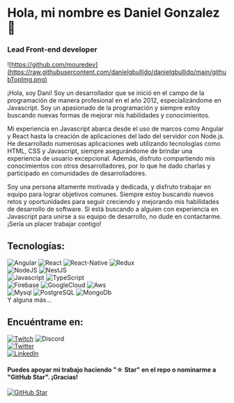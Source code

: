 # Hola, mi nombre es Daniel Gonzalez 👋
### Lead Front-end developer

![https://github.com/mouredev](https://raw.githubusercontent.com/danielgbullido/danielgbullido/main/githubTopImg.png)


¡Hola, soy Dani! Soy un desarrollador que se inició en el campo de la programación de manera profesional en el año 2012, especializándome en Javascript. Soy un apasionado de la programación y siempre estoy buscando nuevas formas de mejorar mis habilidades y conocimientos.

Mi experiencia en Javascript abarca desde el uso de marcos como Angular y React hasta la creación de aplicaciones del lado del servidor con Node.js. He desarrollado numerosas aplicaciones web utilizando tecnologías como HTML, CSS y Javascript, siempre asegurándome de brindar una experiencia de usuario excepcional. Además, disfruto compartiendo mis conocimientos con otros desarrolladores, por lo que he dado charlas y participado en comunidades de desarrolladores.

Soy una persona altamente motivada y dedicada, y disfruto trabajar en equipo para lograr objetivos comunes. Siempre estoy buscando nuevos retos y oportunidades para seguir creciendo y mejorando mis habilidades de desarrollo de software. Si está buscando a alguien con experiencia en Javascript para unirse a su equipo de desarrollo, no dude en contactarme. ¡Sería un placer trabajar contigo!

## Tecnologías:
![Angular](https://img.shields.io/badge/ANGULAR-DDD?style=for-the-badge&logo=angular&logoColor=dd1b16&labelColor=101010)
![React](https://img.shields.io/badge/React-DDD?style=for-the-badge&logo=react&logoColor=00d8ff&labelColor=101010)
![React-Native](https://img.shields.io/badge/react_native-DDD?style=for-the-badge&logo=react&logoColor=00d8ff&labelColor=101010)
![Redux](https://img.shields.io/badge/Redux-DDD?style=for-the-badge&logo=redux&logoColor=764ABC&labelColor=101010)
</br>
![NodeJS](https://img.shields.io/badge/NODEJS-DDD?style=for-the-badge&logo=node.js&logoColor=339933&labelColor=101010)
![NestJS](https://img.shields.io/badge/NestJS-DDD?style=for-the-badge&logo=nestjs&logoColor=339933&labelColor=101010)
</br>
![Javascript](https://img.shields.io/badge/Javascript-DDD?style=for-the-badge&logo=javascript&logoColor=F7DF1E&labelColor=101010)
![TypeScript](https://img.shields.io/badge/Typescript-DDD?style=for-the-badge&logo=typeScript&logoColor=3178C6&labelColor=101010)
</br>
![Firebase](https://img.shields.io/badge/Firebase-DDD?style=for-the-badge&logo=firebase&logoColor=FFCA28&labelColor=101010)
![GoogleCloud](https://img.shields.io/badge/Google_Cloud-DDD?style=for-the-badge&logo=GoogleCloud&logoColor=4285F4&labelColor=101010)
![Aws](https://img.shields.io/badge/Amazon_Aws-DDD?style=for-the-badge&logo=amazon-aws&logoColor=FFF&labelColor=101010)
</br>
![Mysql](https://img.shields.io/badge/Mysql-DDD?style=for-the-badge&logo=mysql&logoColor=FFF&labelColor=101010)
![PostgreSQL](https://img.shields.io/badge/PostgreSQL-DDD?style=for-the-badge&logo=postgreSQL&logoColor=4169E1&labelColor=101010)
![MongoDb](https://img.shields.io/badge/MongoDb-DDD?style=for-the-badge&logo=mongodb&logoColor=47A248&labelColor=101010)
</br>
Y alguna más...

## Encuéntrame en:

[![Twitch](https://img.shields.io/badge/Twitch-xharalderx-9146FF?style=for-the-badge&logo=type&logoColor=white&labelColor=101010)](https://twitch.tv/xharalderx)
![Discord](https://img.shields.io/badge/Discord-xharalderx-5865F2?style=for-the-badge&logo=discord&logoColor=white&labelColor=101010)
</br>
[![Twitter](https://img.shields.io/badge/Twitter-@danielgbullido-1DA1F2?style=for-the-badge&logo=twitter&logoColor=white&labelColor=101010)](https://twitter.com/danielgbullido)
</br>
[![LinkedIn](https://img.shields.io/badge/LinkedIn-danielgbullido-0077B5?style=for-the-badge&logo=linkedin&logoColor=white&labelColor=101010)](https://www.linkedin.com/in/danielgbullido)


#### Puedes apoyar mi trabajo haciendo "☆ Star" en el repo o nominarme a "GitHub Star". ¡Gracias!

[![GitHub Star](https://img.shields.io/badge/GitHub-Nominar_a_star-yellow?style=for-the-badge&logo=github&logoColor=white&labelColor=101010)](https://stars.github.com/nominate/)
